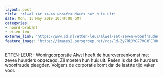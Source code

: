 ```yaml
---
layout: post
title: "Alwel zet zeven woonfraudeurs het huis uit"
date: Mon, 13 May 2019 10:49:00 GMT
categories: 
- noord-brabant 
- etten-leur 
externe_link: "https://www.ad.nl/etten-leur/alwel-zet-zeven-woonfraudeurs-het-huis-uit~adcb6826/"
feature_image: "https://images2.persgroep.net/rcs/Rd-Zy7RkJYO77VG3PERUCncGJgQ/diocontent/123407485/_fitwidth/400/?appId=21791a8992982cd8da851550a453bd7f&quality=0.7"
---
```


ETTEN-LEUR - Woningcorporatie Alwel heeft de huurovereenkomst met zeven huurders opgezegd. Zij moeten hun huis uit. Reden is dat de huurders woonfraude pleegden. Volgens de corporatie komt dat de laatste tijd vaker voor.
